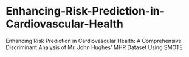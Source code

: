 # Enhancing-Risk-Prediction-in-Cardiovascular-Health
Enhancing Risk Prediction in Cardiovascular Health: A Comprehensive Discriminant Analysis of Mr. John Hughes' MHR Dataset Using SMOTE
